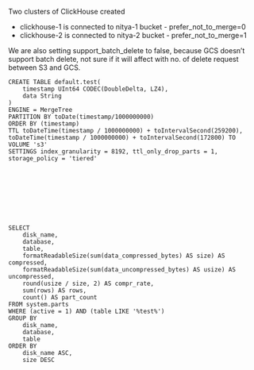 Two clusters of ClickHouse created

* clickhouse-1 is connected to nitya-1 bucket - prefer_not_to_merge=0
* clickhouse-2 is connected to nitya-2 bucket - prefer_not_to_merge=1


We are also setting support_batch_delete to false, because GCS doesn’t support batch delete, not sure if it will affect with no. of delete request between S3 and GCS.

```
CREATE TABLE default.test(
    timestamp UInt64 CODEC(DoubleDelta, LZ4),
    data String
)
ENGINE = MergeTree
PARTITION BY toDate(timestamp/1000000000)
ORDER BY (timestamp)
TTL toDateTime(timestamp / 1000000000) + toIntervalSecond(259200), toDateTime(timestamp / 1000000000) + toIntervalSecond(172800) TO VOLUME 's3'
SETTINGS index_granularity = 8192, ttl_only_drop_parts = 1, storage_policy = 'tiered'
    








SELECT
    disk_name,
    database,
    table,
    formatReadableSize(sum(data_compressed_bytes) AS size) AS compressed,
    formatReadableSize(sum(data_uncompressed_bytes) AS usize) AS uncompressed,
    round(usize / size, 2) AS compr_rate,
    sum(rows) AS rows,
    count() AS part_count
FROM system.parts
WHERE (active = 1) AND (table LIKE '%test%')
GROUP BY
    disk_name,
    database,
    table
ORDER BY
    disk_name ASC,
    size DESC
